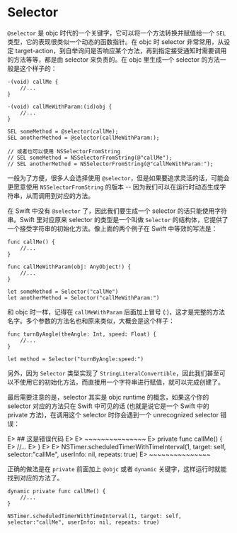 # Selector

`@selector` 是 objc 时代的一个关键字，它可以将一个方法转换并赋值给一个 `SEL` 类型，它的表现很类似一个动态的函数指针。在 objc 时 selector 非常常用，从设定 target-action，到自举询问是否响应某个方法，再到指定接受通知时需要调用的方法等等，都是由 selector 来负责的。在 objc 里生成一个 selector 的方法一般是这个样子的：

    -(void) callMe {
        //...
    }

    -(void) callMeWithParam:(id)obj {
        //...
    }

    SEL someMethod = @selector(callMe);
    SEL anotherMethod = @selector(callMeWithParam:);

    // 或者也可以使用 NSSelectorFromString
    // SEL someMethod = NSSelectorFromString(@"callMe");
    // SEL anotherMethod = NSSelectorFromString(@"callMeWithParam:");

一般为了方便，很多人会选择使用 `@selector`，但是如果要追求灵活的话，可能会更愿意使用 `NSSelectorFromString` 的版本 -- 因为我们可以在运行时动态生成字符串，从而调用到对应的方法。

在 Swift 中没有 `@selector` 了，因此我们要生成一个 selector 的话只能使用字符串。Swift 里对应原来 selector 的类型是一个叫做 `Selector` 的结构体，它提供了一个接受字符串的初始化方法。像上面的两个例子在 Swift 中等效的写法是：

    func callMe() {
        //...
    }

    func callMeWithParam(obj: AnyObject!) {
        //...
    }

    let someMethod = Selector("callMe")
    let anotherMethod = Selector("callMeWithParam:")

和 objc 时一样，记得在 `callMeWithParam` 后面加上冒号 (:)，这才是完整的方法名字。多个参数的方法名也和原来类似，大概会是这个样子：

    func turnByAngle(theAngle: Int, speed: Float) {
        //...
    }

    let method = Selector("turnByAngle:speed:")

另外，因为 `Selector` 类型实现了 `StringLiteralConvertible`，因此我们甚至可以不使用它的初始化方法，而直接用一个字符串进行赋值，就可以完成创建了。

最后需要注意的是，selector 其实是 objc runtime 的概念，如果这个你的 selector 对应的方法只在 Swift 中可见的话 (也就是说它是一个 Swift 中的 private 方法)，在调用这个 selector 时你会遇到一个 unrecognized selector 错误：

E> ## 这是错误代码
E>
E> ~~~~~~~~~~~~~~~ 
E> private func callMe() {
E>     //...
E> }
E>
E> NSTimer.scheduledTimerWithTimeInterval(1, target: self, selector:"callMe", userInfo: nil, repeats: true)
E> ~~~~~~~~~~~~~~~ 

正确的做法是在 `private` 前面加上 `@objc` 或者 `dynamic` 关键字，这样运行时就能找到对应的方法了。

    dynamic private func callMe() {
        //...
    }
    
    NSTimer.scheduledTimerWithTimeInterval(1, target: self, selector:"callMe", userInfo: nil, repeats: true)






